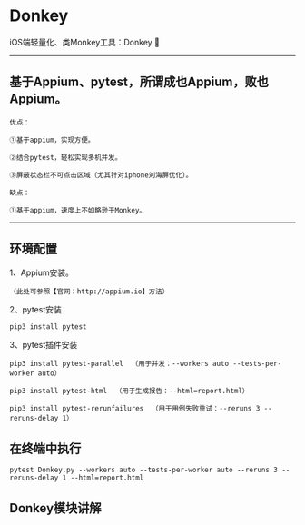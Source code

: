 # Donkey
iOS端轻量化、类Monkey工具：Donkey 🌹

***
## 基于Appium、pytest，所谓成也Appium，败也Appium。
```
优点：  

①基于appium，实现方便。  

②结合pytest，轻松实现多机并发。  

③屏蔽状态栏不可点击区域（尤其针对iphone刘海屏优化）。

缺点：

①基于appium，速度上不如略逊于Monkey。
```
***

## 环境配置

1、Appium安装。  
```
（此处可参照【官网：http://appium.io】方法）  
```
2、pytest安装  
```python
pip3 install pytest
```
3、pytest插件安装
```
pip3 install pytest-parallel  （用于并发：--workers auto --tests-per-worker auto）

pip3 install pytest-html  （用于生成报告：--html=report.html）

pip3 install pytest-rerunfailures  （用于用例失败重试：--reruns 3 --reruns-delay 1）
```

## 在终端中执行

```
pytest Donkey.py --workers auto --tests-per-worker auto --reruns 3 --reruns-delay 1 --html=report.html
```

## Donkey模块讲解

